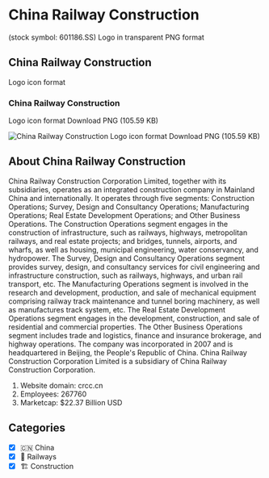 # China Railway Construction
 (stock symbol: 601186.SS) Logo in transparent PNG format

## China Railway Construction
 Logo icon format

### China Railway Construction
 Logo icon format Download PNG (105.59 KB)

![China Railway Construction
 Logo icon format Download PNG (105.59 KB)](/img/orig/601186.SS-a0c0c5aa.png)

## About China Railway Construction


China Railway Construction Corporation Limited, together with its subsidiaries, operates as an integrated construction company in Mainland China and internationally. It operates through five segments: Construction Operations; Survey, Design and Consultancy Operations; Manufacturing Operations; Real Estate Development Operations; and Other Business Operations. The Construction Operations segment engages in the construction of infrastructure, such as railways, highways, metropolitan railways, and real estate projects; and bridges, tunnels, airports, and wharfs, as well as housing, municipal engineering, water conservancy, and hydropower. The Survey, Design and Consultancy Operations segment provides survey, design, and consultancy services for civil engineering and infrastructure construction, such as railways, highways, and urban rail transport, etc. The Manufacturing Operations segment is involved in the research and development, production, and sale of mechanical equipment comprising railway track maintenance and tunnel boring machinery, as well as manufactures track system, etc. The Real Estate Development Operations segment engages in the development, construction, and sale of residential and commercial properties. The Other Business Operations segment includes trade and logistics, finance and insurance brokerage, and highway operations. The company was incorporated in 2007 and is headquartered in Beijing, the People's Republic of China. China Railway Construction Corporation Limited is a subsidiary of China Railway Construction Corporation.

1. Website domain: crcc.cn
2. Employees: 267760
3. Marketcap: $22.37 Billion USD


## Categories
- [x] 🇨🇳 China
- [x] 🚂 Railways
- [x] 🏗 Construction
